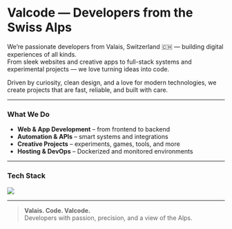 # Valcode — Developers from the Swiss Alps

We’re passionate developers from Valais, Switzerland 🇨🇭 — building digital experiences of all kinds.  
From sleek websites and creative apps to full-stack systems and experimental projects — we love turning ideas into code.

Driven by curiosity, clean design, and a love for modern technologies, we create projects that are fast, reliable, and built with care.

---

### What We Do
- **Web & App Development** – from frontend to backend  
- **Automation & APIs** – smart systems and integrations  
- **Creative Projects** – experiments, games, tools, and more  
- **Hosting & DevOps** – Dockerized and monitored environments  

---

### Tech Stack

<p align="left">
  <img src="https://skillicons.dev/icons?i=vue,react,nextjs,tailwind,typescript,js,java,python,flask,docker,nginx,html,css,php,laravel" />
</p>

---

> **Valais. Code. Valcode.**  
> Developers with passion, precision, and a view of the Alps.
